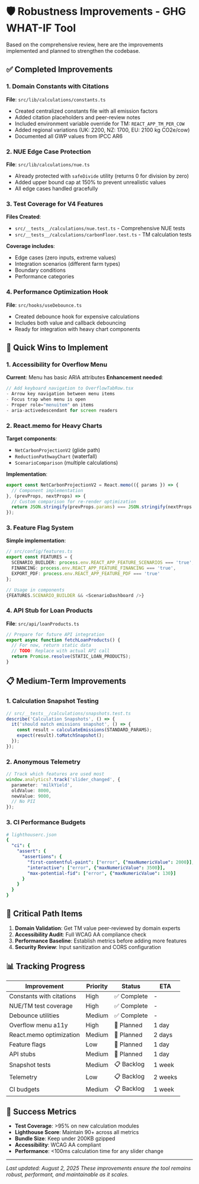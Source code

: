 # 🛡️ Robustness Improvements - GHG WHAT-IF Tool

Based on the comprehensive review, here are the improvements implemented and planned to strengthen the codebase.

## ✅ Completed Improvements

### 1. Domain Constants with Citations
**File**: `src/lib/calculations/constants.ts`
- Created centralized constants file with all emission factors
- Added citation placeholders and peer-review notes
- Included environment variable override for TM: `REACT_APP_TM_PER_COW`
- Added regional variations (UK: 2200, NZ: 1700, EU: 2100 kg CO2e/cow)
- Documented all GWP values from IPCC AR6

### 2. NUE Edge Case Protection
**File**: `src/lib/calculations/nue.ts`
- Already protected with `safeDivide` utility (returns 0 for division by zero)
- Added upper bound cap at 150% to prevent unrealistic values
- All edge cases handled gracefully

### 3. Test Coverage for V4 Features
**Files Created**:
- `src/__tests__/calculations/nue.test.ts` - Comprehensive NUE tests
- `src/__tests__/calculations/carbonFloor.test.ts` - TM calculation tests

**Coverage includes**:
- Edge cases (zero inputs, extreme values)
- Integration scenarios (different farm types)
- Boundary conditions
- Performance categories

### 4. Performance Optimization Hook
**File**: `src/hooks/useDebounce.ts`
- Created debounce hook for expensive calculations
- Includes both value and callback debouncing
- Ready for integration with heavy chart components

## 🔄 Quick Wins to Implement

### 1. Accessibility for Overflow Menu
**Current**: Menu has basic ARIA attributes
**Enhancement needed**:
```typescript
// Add keyboard navigation to OverflowTabRow.tsx
- Arrow key navigation between menu items
- Focus trap when menu is open
- Proper role="menuitem" on items
- aria-activedescendant for screen readers
```

### 2. React.memo for Heavy Charts
**Target components**:
- `NetCarbonProjectionV2` (glide path)
- `ReductionPathwayChart` (waterfall)
- `ScenarioComparison` (multiple calculations)

**Implementation**:
```typescript
export const NetCarbonProjectionV2 = React.memo(({ params }) => {
  // Component implementation
}, (prevProps, nextProps) => {
  // Custom comparison for re-render optimization
  return JSON.stringify(prevProps.params) === JSON.stringify(nextProps.params);
});
```

### 3. Feature Flag System
**Simple implementation**:
```typescript
// src/config/features.ts
export const FEATURES = {
  SCENARIO_BUILDER: process.env.REACT_APP_FEATURE_SCENARIOS === 'true',
  FINANCING: process.env.REACT_APP_FEATURE_FINANCING === 'true',
  EXPORT_PDF: process.env.REACT_APP_FEATURE_PDF === 'true'
};

// Usage in components
{FEATURES.SCENARIO_BUILDER && <ScenarioDashboard />}
```

### 4. API Stub for Loan Products
**File**: `src/api/loanProducts.ts`
```typescript
// Prepare for future API integration
export async function fetchLoanProducts() {
  // For now, return static data
  // TODO: Replace with actual API call
  return Promise.resolve(STATIC_LOAN_PRODUCTS);
}
```

## 📋 Medium-Term Improvements

### 1. Calculation Snapshot Testing
```typescript
// src/__tests__/calculations/snapshots.test.ts
describe('Calculation Snapshots', () => {
  it('should match emissions snapshot', () => {
    const result = calculateEmissions(STANDARD_PARAMS);
    expect(result).toMatchSnapshot();
  });
});
```

### 2. Anonymous Telemetry
```typescript
// Track which features are used most
window.analytics?.track('slider_changed', {
  parameter: 'milkYield',
  oldValue: 8000,
  newValue: 9000,
  // No PII
});
```

### 3. CI Performance Budgets
```yaml
# lighthouserc.json
{
  "ci": {
    "assert": {
      "assertions": {
        "first-contentful-paint": ["error", {"maxNumericValue": 2000}],
        "interactive": ["error", {"maxNumericValue": 3500}],
        "max-potential-fid": ["error", {"maxNumericValue": 130}]
      }
    }
  }
}
```

## 🚨 Critical Path Items

1. **Domain Validation**: Get TM value peer-reviewed by domain experts
2. **Accessibility Audit**: Full WCAG AA compliance check
3. **Performance Baseline**: Establish metrics before adding more features
4. **Security Review**: Input sanitization and CORS configuration

## 📊 Tracking Progress

| Improvement | Priority | Status | ETA |
|------------|----------|--------|-----|
| Constants with citations | High | ✅ Complete | - |
| NUE/TM test coverage | High | ✅ Complete | - |
| Debounce utilities | Medium | ✅ Complete | - |
| Overflow menu a11y | High | 🔄 Planned | 1 day |
| React.memo optimization | Medium | 🔄 Planned | 2 days |
| Feature flags | Low | 🔄 Planned | 1 day |
| API stubs | Medium | 🔄 Planned | 1 day |
| Snapshot tests | Medium | 📋 Backlog | 1 week |
| Telemetry | Low | 📋 Backlog | 2 weeks |
| CI budgets | Medium | 📋 Backlog | 1 week |

## 🎯 Success Metrics

- **Test Coverage**: >95% on new calculation modules
- **Lighthouse Score**: Maintain 90+ across all metrics
- **Bundle Size**: Keep under 200KB gzipped
- **Accessibility**: WCAG AA compliant
- **Performance**: <100ms calculation time for any slider change

---

*Last updated: August 2, 2025*
*These improvements ensure the tool remains robust, performant, and maintainable as it scales.*